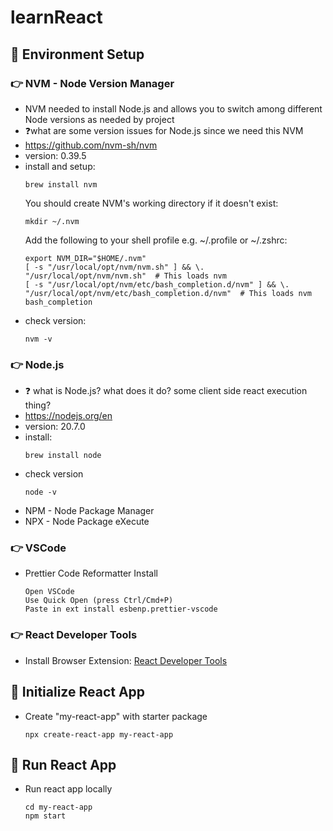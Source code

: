# learnReact

## 🍬 Environment Setup
### :point_right: NVM - Node Version Manager
- NVM needed to install Node.js and allows you to switch among different Node versions as needed by project
- ❓what are some version issues for Node.js since we need this NVM
- https://github.com/nvm-sh/nvm
- version: 0.39.5
- install and setup:
  ```
  brew install nvm
  ```
  You should create NVM's working directory if it doesn't exist:
  ```
  mkdir ~/.nvm
  ```
  Add the following to your shell profile e.g. ~/.profile or ~/.zshrc:
  ```
  export NVM_DIR="$HOME/.nvm"
  [ -s "/usr/local/opt/nvm/nvm.sh" ] && \. "/usr/local/opt/nvm/nvm.sh"  # This loads nvm
  [ -s "/usr/local/opt/nvm/etc/bash_completion.d/nvm" ] && \. "/usr/local/opt/nvm/etc/bash_completion.d/nvm"  # This loads nvm bash_completion
  ```
- check version:
  ```
  nvm -v
  ```

### :point_right: Node.js
- :question: what is Node.js? what does it do? some client side react execution thing?
- https://nodejs.org/en
- version: 20.7.0
- install:
  ```
  brew install node
  ```
- check version
  ```
  node -v
  ```
- NPM - Node Package Manager
- NPX - Node Package eXecute 

### :point_right: VSCode
- Prettier Code Reformatter Install
  ```
  Open VSCode
  Use Quick Open (press Ctrl/Cmd+P)
  Paste in ext install esbenp.prettier-vscode
  ```
  
### :point_right: React Developer Tools
- Install Browser Extension: [React Developer Tools](https://chrome.google.com/webstore/detail/react-developer-tools/fmkadmapgofadopljbjfkapdkoienihi?hl=en)

## 🍬 Initialize React App
- Create "my-react-app" with starter package
  ```
  npx create-react-app my-react-app
  ```

## 🍬 Run React App
- Run react app locally
  ```
  cd my-react-app
  npm start
  ```
